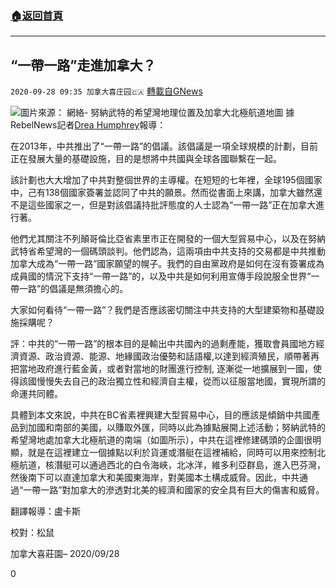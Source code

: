 ###  [:house:返回首頁](https://github.com/ourhimalayas/txt)
---

## “一帶一路”走進加拿大？
`2020-09-28 09:35 加拿大喜庄园🇨🇦` [轉載自GNews](https://gnews.org/zh-hant/387182/)

![]()![](https://s3.amazonaws.com/gnews-media-offload/wp-content/uploads/2020/09/27183726/onebeltoneroad.png)圖片來源： 網絡- 努納武特的希望灣地理位置及加拿大北極航道地圖
據RebelNews記者[Drea Humphrey](https://www.rebelnews.com/journalist_drea_humphrey)報導：

在2013年，中共推出了“一帶一路”的倡議。該倡議是一項全球規模的計劃，目前正在發展大量的基礎設施，目的是想將中共國與全球各國聯繫在一起。

該計劃也大大增加了中共對整個世界的主導權。在短短的七年裡，全球195個國家中，己有138個國家簽署並認同了中共的願景。然而從書面上來講，加拿大雖然還不是這些國家之一，但是對該倡議持批評態度的人士認為“一帶一路”正在加拿大進行著。

他們尤其關注不列顛哥倫比亞省素里市正在開發的一個大型貿易中心，以及在努納武特省希望灣的一個碼頭談判。他們認為，這兩項由中共支持的交易都是中共推動加拿大成為“一帶一路”國家願望的幌子。我們的自由黨政府是如何在沒有簽署成為成員國的情況下支持“一帶一路”的，以及中共是如何利用宣傳手段說服全世界“一帶一路”的倡議是無須擔心的。

大家如何看待“一帶一路”？我們是否應該密切關注中共支持的大型建築物和基礎設施採購呢？

評：中共的“一帶一路”的根本目的是輸出中共國內的過剩產能，獲取會員國地方經濟資源、政治資源、能源、地緣國政治優勢和話語權,以達到經濟殖民，順帶著再把當地政府進行藍金黃，或者對當地的財團進行控制, 逐漸從一地擴展到一國，使得該國慢慢失去自己的政治獨立性和經濟自主權，從而以征服當地國，實現所謂的命運共同體。

具體到本文來說，中共在BC省素裡興建大型貿易中心，目的應該是傾銷中共國產品到加國和南部的美國，以賺取外匯，同時以此為據點展開上述活動；努納武特的希望灣地處加拿大北極航道的南端（如圖所示），中共在這裡修建碼頭的企圖很明顯，就是在這裡建立一個據點以利於貨運或潛艇在這裡補給，同時可以用來控制北極航道，核潛艇可以通過西北的白令海峽，北冰洋，維多利亞群島，進入巴芬灣，然後南下可以直達加拿大和美國東海岸，對美國本土構成威脅。因此，中共通過“一帶一路”對加拿大的滲透對北美的經濟和國家的安全具有巨大的傷害和威脅。



翻譯報導：盧卡斯

校對：松鼠

加拿大喜莊園– 2020/09/28

0
